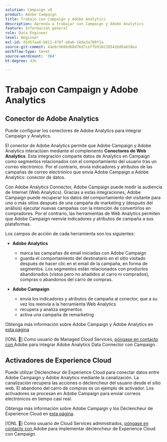 ```yaml
---
solution: Campaign v8
product: Adobe Campaign
title: Trabajo con Campaign y Adobe Analytics
description: Aprenda a trabajar con Campaign y Adobe Analytics
feature: Información general
role: Data Engineer
level: Beginner
exl-id: d1d57aa8-b811-470f-a8a6-18da3a700f1a
source-git-commit: 4ae0c968bd68d76d7ceffb91023d5426d6a810ea
workflow-type: tm+mt
source-wordcount: '364'
ht-degree: 43%

---
```


# Trabajo con Campaign y Adobe Analytics


## Conector de Adobe Analytics

Puede configurar los conectores de Adobe Analytics para integrar Campaign y Analytics.

El conector de Adobe Analytics permite que Adobe Campaign y Adobe Analytics interactúen mediante el complemento **Conectores de Web Analytics**. Esta integración comparte datos de Analytics en Campaign como segmentos relacionados con el comportamiento del usuario tras un correo electrónico. Por el contrario, envía indicadores y atributos de las campañas de correo electrónico que envía Adobe Campaign a Adobe Analytics: conector de datos.

Con Adobe Analytics Connector, Adobe Campaign puede medir la audiencia de Internet (Web Analytics). Gracias a estas integraciones, Adobe Campaign puede recuperar los datos del comportamiento del visitante para uno o más sitios después de una campaña de marketing y (después del análisis) ejecutar nuevas campañas con la intención de convertirlos en compradores. Por el contrario, las herramientas de Web Analytics permiten que Adobe Campaign reenvíe indicadores y atributos de campaña a sus plataformas.

Los campos de acción de cada herramienta son los siguientes:

* **Adobe Analytics**

   * marca las campañas de email iniciadas con Adobe Campaign
   * guarda el comportamiento del destinatario en el sitio visitado después de hacer clic en el email de la campaña, en forma de segmentos. Los segmentos están relacionados con productos abandonados (vistos pero no añadidos al carro ni comprados), compras o abandonos del carro de compras.

* **Adobe Campaign**

   * envía los indicadores y atributos de campaña al conector, que a su vez los reenvía a la herramienta Web Analytics
   * recupera y analiza segmentos
   * activa una campaña de remarketing

Obtenga más información sobre Adobe Campaign y Adobe Analytics en [esta página](https://experienceleague.adobe.com/docs/campaign-classic/using/getting-started/connectors/adobe-analytics-data-connector.html)

[!DNL :speech_balloon:]  Como usuario de Managed Cloud Services,  [póngase en contacto con ](../start/campaign-faq.md#support) Adobe para integrar Adobe Analytics Data Connector con Campaign.


## Activadores de Experience Cloud

Puede utilizar Déclencheur de Experience Cloud para conectar datos entre Adobe Campaign y Adobe Analytics mediante la canalización. La canalización recupera las acciones o déclencheur del usuario desde el sitio web. El abandono del carro de compras es un ejemplo de activador. Los activadores se procesan en Adobe Campaign para enviar correos electrónicos en tiempo casi real.

Obtenga más información sobre Adobe Campaign y los Déclencheur de Experience Cloud en [esta página](https://experienceleague.adobe.com/docs/campaign-classic/using/integrating-with-adobe-experience-cloud/experience-triggers/about-triggers.html?lang=en).

[!DNL :speech_balloon:]  Como usuario de Cloud Services administrados,  [póngase en contacto con ](../start/campaign-faq.md#support) Adobe para implementar déclencheur de Experience Cloud con Campaign.
